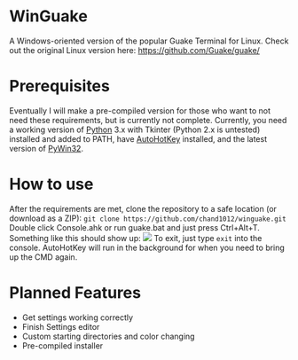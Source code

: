 # WinGuake
A Windows-oriented version of the popular Guake Terminal for Linux. Check out the original Linux version here: https://github.com/Guake/guake/
# Prerequisites
Eventually I will make a pre-compiled version for those who want to not need these requirements, but is currently not complete. Currently, you need a working version of [Python](http://python.org) 3.x with Tkinter (Python 2.x is untested) installed and added to PATH, have [AutoHotKey](https://autohotkey.com/) installed, and the latest version of [PyWin32](https://sourceforge.net/projects/pywin32/).
# How to use
After the requirements are met, clone the repository to a safe location (or download as a ZIP):
`git clone https://github.com/chand1012/winguake.git`
Double click Console.ahk or run guake.bat and just press Ctrl+Alt+T. Something like this should show up:
![](https://i.imgur.com/LbEgJKY.png)
To exit, just type `exit` into the console. AutoHotKey will run in the background for when you need to bring up the CMD again.
# Planned Features
- Get settings working correctly
- Finish Settings editor
- Custom starting directories and color changing
- Pre-compiled installer
